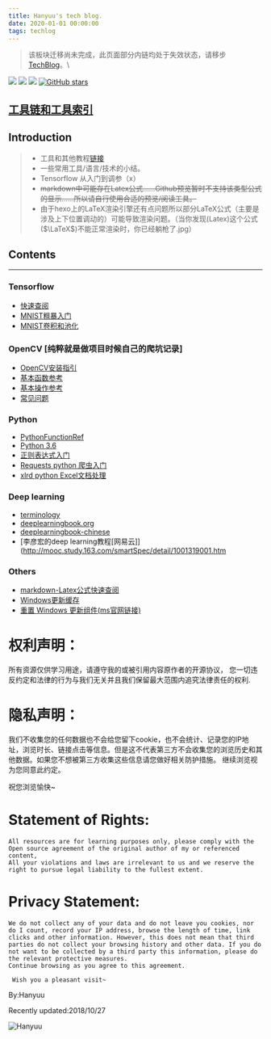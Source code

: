 ```yaml
---
title: Hanyuu's tech blog.
date: 2020-01-01 00:00:00
tags: techlog
---
```

> 该板块迁移尚未完成，此页面部分内链均处于失效状态，请移步[TechBlog](https://hanyuufurude.github.io/TechBlog)。\

[![](https://img.shields.io/github/downloads/atom/atom/total.svg)](https://github.com/HanyuuFurude/TechBlog/archive/master.zip)
[![](https://img.shields.io/github/issues/HanyuuFurude/TechBlog.svg)](https://github.com/HanyuuFurude/TechBlog/issues)
[![](https://img.shields.io/github/license/HanyuuFurude/TechBlog.svg)](https://github.com/HanyuuFurude/TechBlog/blob/master/LICENSE)
[![GitHub stars](https://img.shields.io/github/stars/HanyuuFurude/TechBlog.svg)](https://github.com/HanyuuFurude/TechBlog/stargazers)


## [工具链和工具索引](/Link)
## Introduction
> - 工具和其他教程[链接](https://inariecho.github.io/)
> - 一些常用工具/语言/技术的小结。
> - Tensorflow 从入门到调参（x）
> - ~~markdown中可能存在Latex公式……Github预览暂时不支持该类型公式的显示……所以请自行使用合适的预览/阅读工具。~~
> - 由于hexo上的LaTeX渲染引擎还有点问题所以部分LaTeX公式（主要是涉及上下位置调动的）可能导致渲染问题。（当你发现(Latex)这个公式($\LaTeX$)不能正常渲染时，你已经躺枪了.jpg）

## Contents
***
### Tensorflow
* [快速查阅](/Tensorflow/TensorflowRef)
* [MNIST粗暴入门](/Tensorflow/TensorflowLeadin)
* [MNIST卷积和池化](/Tensorflow/TensorflowConvandPool)

### OpenCV [纯粹就是做项目时候自己的爬坑记录]
* [OpenCV安装指引](https://docs.opencv.org/3.0-beta/doc/py_tutorials/py_setup/py_table_of_contents_setup/py_table_of_contents_setup.html#py-table-of-content-setup)
*  [基本函数参考](/OpenCV/OpenCVFunctionRef/)
*  [基本操作参考](/OpenCV/OpenCVBasicOperations/)
*  [常见问题](/OpenCV/OpenCVCommomQuestion/)

### Python
* [PythonFunctionRef](/python/PythonFunctionRef/PythonFunctionRef)
* [Python 3.6](https://docs.python.org/3.6/)
* [正则表达式入门](http://www.runoob.com/python3/python3-reg-expressions.html)
* [Requests python 爬虫入门](https://blog.csdn.net/gyq1998/article/details/78583841)
* [xlrd python Excel文档处理](/python/xlrd)

### Deep learning
* [terminology]( /deeplearning/terminology)
* [deeplearningbook.org](http://www.deeplearningbook.org/)
* [deeplearningbook-chinese](https://github.com/exacity/deeplearningbook-chinese)
* [李彦宏的deep learning教程\[网易云\]](http://mooc.study.163.com/smartSpec/detail/1001319001.htm

### Others
* [markdown-Latex公式快速查阅](/Others/Latex)
* [Windows更新缓存](/Others/windowsUpdateCacheClear/)
* [重置 Windows 更新组件(ms官网链接)](https://support.microsoft.com/zh-cn/help/971058/how-do-i-reset-windows-update-components)



# 权利声明：
  所有资源仅供学习用途，请遵守我的或被引用内容原作者的开源协议，
  您一切违反约定和法律的行为与我们无关并且我们保留最大范围内追究法律责任的权利.
# 隐私声明：
  我们不收集您的任何数据也不会给您留下cookie，也不会统计、记录您的IP地址，浏览时长、链接点击等信息。但是这不代表第三方不会收集您的浏览历史和其他数据。如果您不想被第三方收集这些信息请您做好相关防护措施。
  继续浏览视为您同意此约定。

  祝您浏览愉快~

# Statement of Rights:
	All resources are for learning purposes only, please comply with the Open source agreement of the original author of my or referenced content,
	All your violations and laws are irrelevant to us and we reserve the right to pursue legal liability to the fullest extent.
# Privacy Statement:
	We do not collect any of your data and do not leave you cookies, nor do I count, record your IP address, browse the length of time, link clicks and other information. However, this does not mean that third parties do not collect your browsing history and other data. If you do not want to be collected by a third party this information, please do the relevant protective measures.
	Continue browsing as you agree to this agreement.

	 Wish you a pleasant visit~

By:Hanyuu

  Recently updated:2018/10/27

  ![Hanyuu](https://raw.githubusercontent.com/HanyuuFurude/TechBlog/master/studyNotes/rm.png
)